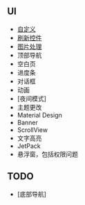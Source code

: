 ## UI
- [自定义](./custom/)
- [刷新控件](./Refresh.md)
- [图片处理](./image/Image.md)
- 顶部导航
- 空白页
- 进度条
- 对话框
- 动画
- [夜间模式]
- 主题更改
- Material Design
- Banner
- ScrollView
- 文字高亮
- JetPack
- 悬浮窗，包括权限问题

## TODO
- [底部导航]